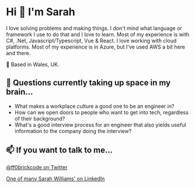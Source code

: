 # Hi :wave: I'm Sarah
I love solving problems and making things. I don't mind what language or framework I use to do that and I love to learn. Most of my experience is with C#, .Net, Javascript/Typescript, Vue & React. I love working with cloud platforms. Most of my experience is in Azure, but I've used AWS a bit here and there.

🏴󠁧󠁢󠁷󠁬󠁳󠁿 Based in Wales, UK.

## :brain: Questions currently taking up space in my brain...
- What makes a workplace culture a good one to be an engineer in?
- How can we open doors to people who want to get into tech, regardless of their background?
- What's a good interview process for an engineer that also yields useful information to the company doing the interview?

## 📫 If you want to talk to me...
[@ff0brickcode on Twitter](https://twitter.com/ff0brickcode)

[One of many Sarah Williams' on LinkedIn](https://www.linkedin.com/in/sarah-williams-cardiff/)

